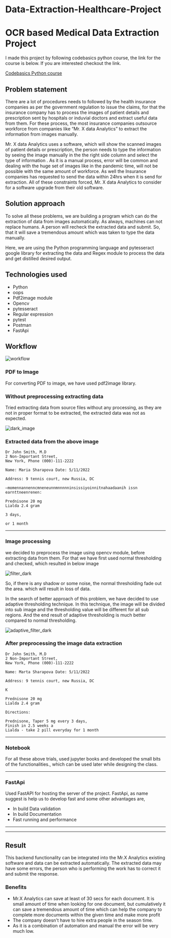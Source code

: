 # Data-Extraction-Healthcare-Project


# OCR based Medical Data Extraction Project

I made this project by following codebasics python course, the link for the course is below. If you are interested checkout the link.

[Codebasics Python course](https://codebasics.io/courses/python-for-beginner-and-intermediate-learners)

## Problem statement

There are a lot of procedures needs to followed by the health insurance companies as per the government regulation to issue the claims, for that the insurance company has to process the images of patient details and prescription sent by hospitals or induvial doctors and extract useful data from them. For these process, the most insurance companies outsource workforce from companies like “Mr. X data Analytics” to extract the information from images manually. 

Mr. X data Analytics uses a software, which will show the scanned images of patient details or prescription, the person needs to type the information by seeing the image manually in the the right side column and select the type of information . As it is a manual process, error will be common and dealing with the huge set of images like in the pandemic time, will not be possible with the same amount of workforce. As well the Insurance companies has requested to send the data within 24hrs when it is send for extraction. All of these constraints forced, Mr. X data Analytics to consider for a software upgrade from their old software. 

## Solution approach

To solve all these problems, we are building a program which can do the extraction of data from images automatically. As always, machines can not replace humans. A person will recheck the extracted data and submit. So, that it will save a tremendous amount which was taken to type the data manually. 

Here, we are using the Python programming language and pytesseract google library for extracting the data and Regex module to process the data and get distilled desired output.


## Technologies used

- Python
- oops
- Pdf2image module
- Opencv
- pytesseract
- Regular expression
- pytest
- Postman
- FastApi

## Workflow

![workflow](https://github.com/user-attachments/assets/41309a73-53f8-422f-b669-dca1c71e2200)



### PDF to Image

For converting PDF to image, we have used pdf2image library.

### Without preprocessing extracting data

Tried extracting data from source files without any processing, as they are not in proper format to be extracted, the extracted data was not as expected.

![dark_image](https://github.com/user-attachments/assets/6bad4806-0f90-47ac-8c66-4f80d3492f17)


### Extracted data from the above image
```commandline
Dr John Smith, M.D
2 Non-Important Street,
New York, Phone (000)-111-2222

Name: Maria Sharapova Date: 5/11/2022

Address: 9 tennis court, new Russia, DC

—momennannenncmneneunnmnnnnninsissiyoinnitnahaadaanih issn earnttneenrenen:

Prednisone 20 mg
Lialda 2.4 gram

3 days,

or 1 month
```
---
### Image processing

we decided to preprocess the image using opencv module, before extracting data from them. For that we have first used normal thresholding and checked, which resulted in below image

![filter_dark](https://github.com/user-attachments/assets/add7c539-b433-494a-a79e-e243f09a9659)


So, if there is any shadow or some noise, the normal thresholding fade out the area. which will result in loss of data. 

In the search of better approach of this problem, we have decided to use adaptive thresholding technique. In this technique, the image will be divided into sub image and the thresholding value will be different for all sub regions.
And the end result of adaptive thresholding is much better compared to normal thresholding.

![adaptive_filter_dark](https://github.com/user-attachments/assets/5830ff16-5131-4f59-b467-91c9c73bcd99)


### After preprocessing the image data extraction

```commandline
Dr John Smith, M.D
2 Non-Important Street,
New York, Phone (000)-111-2222

Name: Marta Sharapova Date: 5/11/2022

Address: 9 tennis court, new Russia, DC

K

Prednisone 20 mg
Lialda 2.4 gram

Directions:

Prednisone, Taper 5 mg every 3 days,
Finish in 2.5 weeks a
Lialda - take 2 pill everyday for 1 month
```
---
### Notebook

For all these above trials, used jupyter books and developed the small bits of the functionalities., which can be used later while designing the class.

---
### FastApi

Used FastAPI for hosting the server of the project. FastApi, as name suggest is help us to develop fast and some other advantages are,

- In build Data validation
- In build Documentation
- Fast running and performance

---

---
## Result

This backend functionality can be integrated into the Mr.X Analytics existing software and data can be extracted automatically. 
The extracted data may have some errors, the person who is performing the work has to correct it and submit the response.

### Benefits

- Mr.X Analytics can save at least of 30 secs for each document. It is small amount of time when looking for one document, but cumulatively it can save a tremendous amount of time which can help the company to complete more documents within the given time and make more profit
- The company doesn't have to hire extra people in the season time.
- As it is a combination of automation and manual the error will be very much low.
